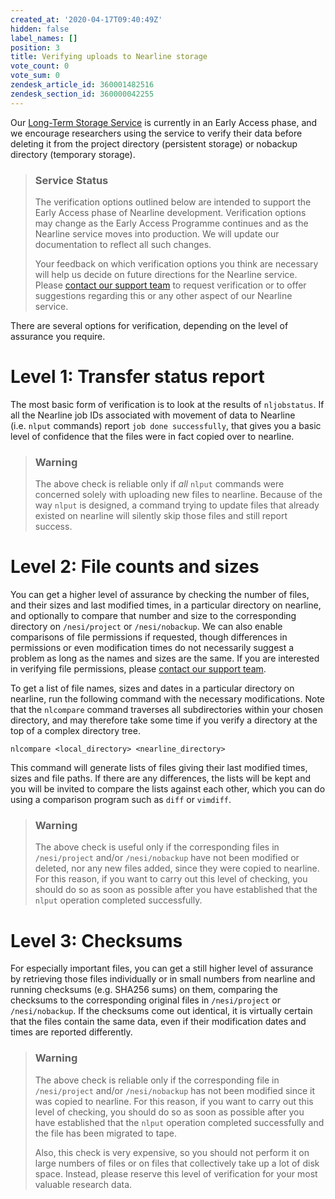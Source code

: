 ```yaml
---
created_at: '2020-04-17T09:40:49Z'
hidden: false
label_names: []
position: 3
title: Verifying uploads to Nearline storage
vote_count: 0
vote_sum: 0
zendesk_article_id: 360001482516
zendesk_section_id: 360000042255
---
```


Our [Long-Term Storage
Service](https://support.nesi.org.nz/hc/en-gb/articles/360001169956) is
currently in an Early Access phase, and we encourage researchers using
the service to verify their data before deleting it from the project
directory (persistent storage) or nobackup directory (temporary
storage).

> ### Service Status
>
> The verification options outlined below are intended to support the
> Early Access phase of Nearline development. Verification options may
> change as the Early Access Programme continues and as the Nearline
> service moves into production. We will update our documentation to
> reflect all such changes.
>
> Your feedback on which verification options you think are necessary
> will help us decide on future directions for the Nearline service.
> Please
> <a href="https://support.nesi.org.nz/hc/requests/new" class="external-link">contact our support team</a>
> to request verification or to offer suggestions regarding this or any
> other aspect of our Nearline service.

There are several options for verification, depending on the level of
assurance you require.

# Level 1: Transfer status report

The most basic form of verification is to look at the results
of `nljobstatus`. If all the Nearline job IDs associated with movement
of data to Nearline (i.e. `nlput` commands)
report `job done successfully`, that gives you a basic level of
confidence that the files were in fact copied over to nearline.

> ### Warning
>
> The above check is reliable only if *all* `nlput` commands were
> concerned solely with uploading new files to nearline. Because of the
> way `nlput` is designed, a command trying to update files that already
> existed on nearline will silently skip those files and still report
> success.

# Level 2: File counts and sizes

You can get a higher level of assurance by checking the number of files,
and their sizes and last modified times, in a particular directory on
nearline, and optionally to compare that number and size to the
corresponding directory on `/nesi/project` or `/nesi/nobackup`. We can
also enable comparisons of file permissions if requested, though
differences in permissions or even modification times do not necessarily
suggest a problem as long as the names and sizes are the same. If you
are interested in verifying file permissions, please [contact our
support team](https://support.nesi.org.nz/hc/requests/new).

To get a list of file names, sizes and dates in a particular directory
on nearline, run the following command with the necessary modifications.
Note that the `nlcompare` command traverses all subdirectories within
your chosen directory, and may therefore take some time if you verify a
directory at the top of a complex directory tree.

    nlcompare <local_directory> <nearline_directory>

This command will generate lists of files giving their last modified
times, sizes and file paths. If there are any differences, the lists
will be kept and you will be invited to compare the lists against each
other, which you can do using a comparison program such as `diff` or
`vimdiff`.

> ### Warning
>
> The above check is useful only if the corresponding files in
> `/nesi/project` and/or `/nesi/nobackup` have not been modified or
> deleted, nor any new files added, since they were copied to nearline.
> For this reason, if you want to carry out this level of checking, you
> should do so as soon as possible after you have established that the
> `nlput` operation completed successfully.

# Level 3: Checksums

For especially important files, you can get a still higher level of
assurance by retrieving those files individually or in small numbers
from nearline and running checksums (e.g. SHA256 sums) on them,
comparing the checksums to the corresponding original files in
`/nesi/project` or `/nesi/nobackup`. If the checksums come out
identical, it is virtually certain that the files contain the same data,
even if their modification dates and times are reported differently.

> ### Warning
>
> The above check is reliable only if the corresponding file in
> `/nesi/project` and/or `/nesi/nobackup` has not been modified since it
> was copied to nearline. For this reason, if you want to carry out this
> level of checking, you should do so as soon as possible after you have
> established that the `nlput` operation completed successfully and the
> file has been migrated to tape.
>
> Also, this check is very expensive, so you should not perform it on
> large numbers of files or on files that collectively take up a lot of
> disk space. Instead, please reserve this level of verification for
> your most valuable research data.
